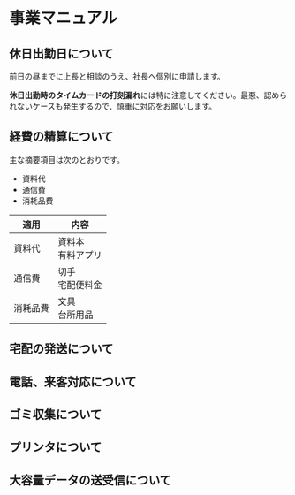 # 事業マニュアル
## 休日出勤日について
前日の昼までに上長と相談のうえ、社長へ個別に申請します。

**休日出勤時のタイムカードの打刻漏れ**には特に注意してください。最悪、認められないケースも発生するので、慎重に対応をお願いします。

## 経費の精算について
主な摘要項目は次のとおりです。
- 資料代
- 通信費
- 消耗品費

|適用 |内容
|--|--
|資料代 |資料本<br>有料アプリ
|通信費 |切手<br>宅配便料金
|消耗品費 |文具<br>台所用品

## 宅配の発送について
## 電話、来客対応について
## ゴミ収集について
## プリンタについて
## 大容量データの送受信について
